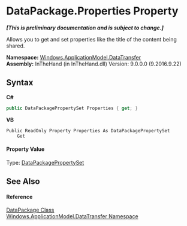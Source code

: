 # DataPackage.Properties Property 
 _**\[This is preliminary documentation and is subject to change.\]**_

Allows you to get and set properties like the title of the content being shared.

**Namespace:**&nbsp;<a href="N_Windows_ApplicationModel_DataTransfer">Windows.ApplicationModel.DataTransfer</a><br />**Assembly:**&nbsp;InTheHand (in InTheHand.dll) Version: 9.0.0.0 (9.2016.9.22)

## Syntax

**C#**<br />
``` C#
public DataPackagePropertySet Properties { get; }
```

**VB**<br />
``` VB
Public ReadOnly Property Properties As DataPackagePropertySet
	Get
```


#### Property Value
Type: <a href="T_Windows_ApplicationModel_DataTransfer_DataPackagePropertySet">DataPackagePropertySet</a>

## See Also


#### Reference
<a href="T_Windows_ApplicationModel_DataTransfer_DataPackage">DataPackage Class</a><br /><a href="N_Windows_ApplicationModel_DataTransfer">Windows.ApplicationModel.DataTransfer Namespace</a><br />